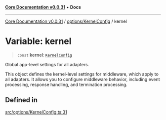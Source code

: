 [**Core Documentation v0.0.31**](../../../README.md) • **Docs**

***

[Core Documentation v0.0.31](../../../modules.md) / [options/KernelConfig](../README.md) / kernel

# Variable: kernel

> `const` **kernel**: [`KernelConfig`](../interfaces/KernelConfig.md)

Global app-level settings for all adapters.

This object defines the kernel-level settings for middleware, which apply to all adapters.
It allows you to configure middleware behavior, including event processing, response handling,
and termination processing.

## Defined in

[src/options/KernelConfig.ts:31](https://github.com/stonemjs/core/blob/063868c8035bce8a9a9b73263c757aec9b0c12c8/src/options/KernelConfig.ts#L31)

